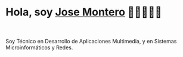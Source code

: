 # Hola, soy <a href="https://montero.org.es" target="_blank">Jose Montero</a> 👋🏻👨🏻‍💻
<br><br>
Soy Técnico en Desarrollo de Aplicaciones Multimedia, y en Sistemas Microinformáticos y Redes.
